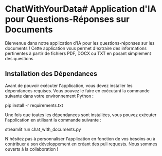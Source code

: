 # ChatWithYourData# Application d'IA pour Questions-Réponses sur Documents

Bienvenue dans notre application d'IA pour les questions-réponses sur les documents ! Cette application vous permet d'extraire des informations pertinentes à partir de fichiers PDF, DOCX ou TXT en posant simplement des questions.

## Installation des Dépendances

Avant de pouvoir exécuter l'application, vous devez installer les dépendances requises. Vous pouvez le faire en exécutant la commande suivante dans votre environnement Python :

pip install -r requirements.txt

Une fois que toutes les dépendances sont installées, vous pouvez exécuter l'application en utilisant la commande suivante :

streamlit run chat_with_documents.py

N'hésitez pas à personnaliser l'application en fonction de vos besoins ou à contribuer à son développement en créant des pull requests. Nous sommes ouverts à la collaboration !

